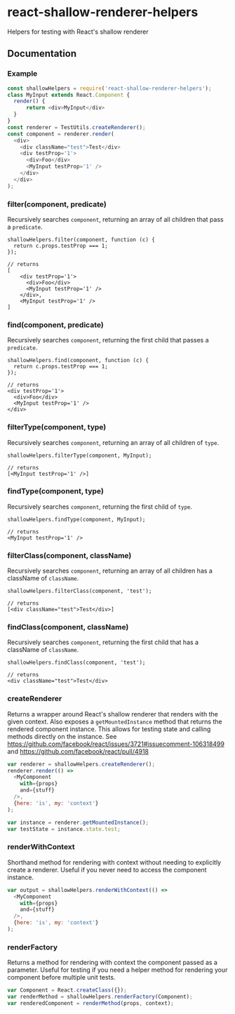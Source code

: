 # react-shallow-renderer-helpers
Helpers for testing with React's shallow renderer

## Documentation

### Example
```javascript
const shallowHelpers = require('react-shallow-renderer-helpers');
class MyInput extends React.Component {
  render() {
      return <div>MyInput</div>
  }
}
const renderer = TestUtils.createRenderer();
const component = renderer.render(
  <div>
    <div className="test">Test</div>
    <div testProp='1'>
      <div>Foo</div>
      <MyInput testProp='1' />
    </div>
  </div>
);
```


### filter(component, predicate)
Recursively searches `component`, returning an array of all children that pass a `predicate`.
```
shallowHelpers.filter(component, function (c) {
  return c.props.testProp === 1;
});

// returns
[
    <div testProp='1'>
      <div>Foo</div>
      <MyInput testProp='1' />
    </div>,
    <MyInput testProp='1' />
]
```

### find(component, predicate)
Recursively searches `component`, returning the first child that passes a `predicate`.
```
shallowHelpers.find(component, function (c) {
  return c.props.testProp === 1;
});

// returns
<div testProp='1'>
  <div>Foo</div>
  <MyInput testProp='1' />
</div>
```

### filterType(component, type)
Recursively searches `component`, returning an array of all children of `type`.
```
shallowHelpers.filterType(component, MyInput);

// returns
[<MyInput testProp='1' />]
```
### findType(component, type)
Recursively searches `component`, returning the first child of `type`.
```
shallowHelpers.findType(component, MyInput);

// returns
<MyInput testProp='1' />
```

### filterClass(component, className)
Recursively searches `component`, returning an array of all children has a className of `className`.
```
shallowHelpers.filterClass(component, 'test');

// returns
[<div className="test">Test</div>]
```
### findClass(component, className)
Recursively searches `component`, returning the first child that has a className of `className`.
```
shallowHelpers.findClass(component, 'test');

// returns
<div className="test">Test</div>
```

### createRenderer
Returns a wrapper around React's shallow renderer that renders with the given context. Also exposes a `getMountedInstance`
method that returns the rendered component instance. This allows for testing state and calling methods directly on the
instance. See https://github.com/facebook/react/issues/3721#issuecomment-106318499 and https://github.com/facebook/react/pull/4918

```javascript
var renderer = shallowHelpers.createRenderer();
renderer.render(() =>
  <MyComponent
    with={props}
    and={stuff}
  />,
  {here: 'is', my: 'context'}
);

var instance = renderer.getMountedInstance();
var testState = instance.state.test;
```

### renderWithContext
Shorthand method for rendering with context without needing to explicitly create a renderer. Useful if you never need
to access the component instance.

```javascript
var output = shallowHelpers.renderWithContext(() =>
  <MyComponent
    with={props}
    and={stuff}
  />,
  {here: 'is', my: 'context'}
);
```

### renderFactory
Returns a method for rendering with context the component passed as a parameter. Useful for testing if
you need a helper method for rendering your component before multiple unit tests.

```javascript
var Component = React.createClass({});
var renderMethod = shallowHelpers.renderFactory(Component);
var renderedComponent = renderMethod(props, context);
```
